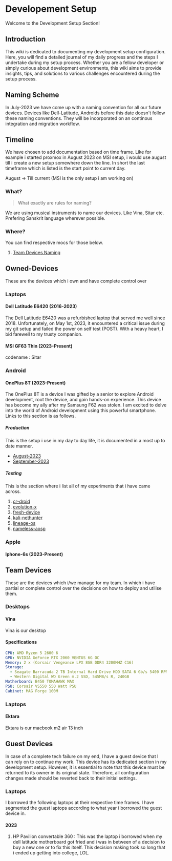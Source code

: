 # Developement Setup

Welcome to the Development Setup Section!

## Introduction

This wiki is dedicated to documenting my development setup configuration. Here, you will find a detailed journal of my daily progress and the steps I undertake during my setup process. Whether you are a fellow developer or simply curious about development environments, this wiki aims to provide insights, tips, and solutions to various challenges encountered during the setup process.

## Naming Scheme

In July-2023 we have come up with a naming convention for all our future devices. Devices like Dell-Latitude, Androids before this date doesn't follow these naming conventions.  They will be incorporated on an continous integration and migration workflow.

## Timeline 

We have chosen to add documentation based on time frame. Like for example i started proxmox in August 2023 on MSI setup, i would use august till i create a new setup somewhere down the line. In short the last timeframe which is listed is the start point to current day.

August -> Till current (MSI is the only setup i am working on) 

### What? 

> What exactly are rules for naming?

We are using musical instruments to name our devices. Like Vina, Sitar etc. Prefering Sanskrit language wherever possible.


### Where?

You can find respective mocs for those below. 

1. [Team Devices Naming](Naming.md)


## Owned-Devices

These are the devices which i own and have complete control over

### Laptops

####  Dell Latitude E6420 (2016-2023)

The Dell Latitude E6420 was a refurbished laptop that served me well since 2018. Unfortunately, on May 1st, 2023, it encountered a critical issue during my git setup and failed the power on self test (POST). With a heavy heart, I bid farewell to my trusty companion.


#### MSI GF63 Thin (2023-Present)

codename : Sitar


### Android

#### OnePlus 8T (2023-Present)

The OnePlus 8T is a device I was gifted by a senior to explore Android development, root the device, and gain hands-on experience. This device has become my ally after my Samsung F62 was stolen. I am excited to delve into the world of Android development using this powerful smartphone. Links to this section is as follows.

##### Production

This is the setup i use in my day to day life, it is documented in a most up to date manner.

* [August-2023](../Developement-Setup/Owned-Devices/Android/One-Plus/Kebab/Production/2023/August/production.md)
* [September-2023]()

##### Testing 

This is the section where i list all of my experiments that i have came across.

1. [cr-droid]()
2. [evolution-x]()
3. [fresh-device]()
4. [kali-nethunter]()
5. [lineage-os]()
6. [nameless-aosp]()

### Apple

#### Iphone-6s (2023-Present)



## Team Devices

These are the devices which i/we manage for my team. In which i have partial or complete control over the decisions on how to deploy and utilise them.

### Desktops

#### Vina

Vina is our desktop 

#### Specifications

```yaml
CPU: AMD Ryzen 5 2600 6
GPU: NVIDIA GeForce RTX 2060 VENTUS 6G OC
Memory: 2 x (Corsair Vengeance LPX 8GB DDR4 3200MHZ C16)
Storage:
  - Seagate Barracuda 2 TB Internal Hard Drive HDD SATA 6 Gb/s 5400 RPM 256 MB
  - Western Digital WD Green m.2 SSD, 545MB/s R, 240GB
Motherboard: B450 TOMAHAWK MAX
PSU: Corsair VS550 550 Watt PSU
Cabinet: MAG Forge 100M
```

### Laptops


#### Ektara

Ektara is our macbook m2 air 13 inch




## Guest Devices 

In case of a complete tech failure on my end, I have a guest device that I can rely on to continue my work. This device has its dedicated section in my development setup. However, it is essential to note that this device must be returned to its owner in its original state. Therefore, all configuration changes made should be reverted back to their initial settings.

### Laptops

I borrowed the following laptops at their respective time frames. I have segmented the guest laptops according to what year i borrowed the guest device in.

#### 2023

1. HP Pavilion convertable 360 : This was the laptop i borrowed when my dell latitude motherboard got fried and i was in between of a decision to buy a new one or to fix this itself. This decision making took so long that i ended up getting into college, LOL.

